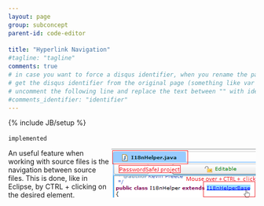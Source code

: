 ```yaml
---
layout: page
group: subconcept
parent-id: code-editor

title: "Hyperlink Navigation"
#tagline: "tagline"
comments: true
# in case you want to force a disqus identifier, when you rename the page
# get the disqus identifier from the original page (something like var disqus_identifier = 'ident';),
# uncomment the following line and replace the text between "" with ident
#comments_identifier: "identifier"
---
```

{% include JB/setup %}

`implemented`

<img class="img-polaroid" style="float:right" src="hyperlink-navigation.png"/>

An useful feature when working with source files is the navigation between source files. This is done, like in Eclipse, by CTRL + clicking on the desired element. 

